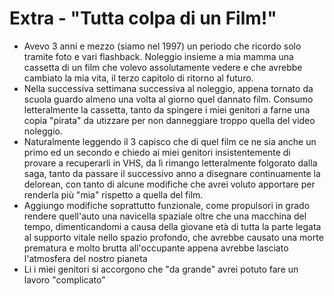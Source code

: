 # Extra - "Tutta colpa di un Film!"

- Avevo 3 anni e mezzo (siamo nel 1997) un periodo che ricordo solo tramite foto e vari flashback. Noleggio insieme a mia mamma una cassetta di un film che volevo assolutamente vedere e che avrebbe cambiato la mia vita, il terzo capitolo di ritorno al futuro.
- Nella successiva settimana successiva al noleggio, appena tornato da scuola guardo almeno una volta al giorno quel dannato film. Consumo letteralmente la cassetta, tanto da spingere i miei genitori a farne una copia "pirata" da utizzare per non danneggiare troppo quella del video noleggio.
- Naturalmente leggendo il 3 capisco che di quel film ce ne sia anche un primo ed un secondo e chiedo ai miei genitori insistentemente di provare a recuperarli in VHS, da lì rimango letteralmente folgorato dalla saga, tanto da passare il successivo anno a disegnare continuamente la delorean, con tanto di alcune modifiche che avrei voluto apportare per renderla più "mia" rispetto a quella del film.
- Aggiungo modifiche soprattutto funzionale, come propulsori in grado rendere quell'auto una navicella spaziale oltre che una macchina del tempo, dimenticandomi a causa della giovane età di tutta la parte legata al supporto vitale nello spazio profondo, che avrebbe causato una morte prematura e molto brutta all'occupante appena avrebbe lasciato l'atmosfera del nostro pianeta
- Li i miei genitori si accorgono che "da grande" avrei potuto fare un lavoro "complicato" 
